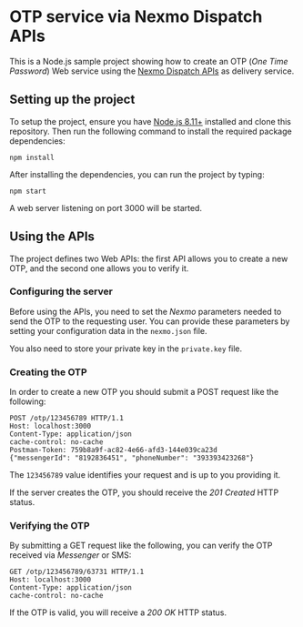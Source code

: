 # OTP service via Nexmo Dispatch APIs

This is a Node.js sample project showing how to create an OTP (*One Time Password*) Web service using the [Nexmo Dispatch APIs](https://www.nexmo.com/products/dispatch) as delivery service.

## Setting up the project

To setup the project, ensure you have [Node.js 8.11+](https://nodejs.org) installed and clone this repository. Then run the following command to install the required package dependencies:

```shell
npm install
```

After installing the dependencies, you can run the project by typing:

```shell
npm start
```

A web server listening on port 3000 will be started.

## Using the APIs

The project defines two Web APIs: the first API allows you to create a new OTP, and the second one allows you to verify it.

### Configuring the server

Before using the APIs, you need to set the *Nexmo* parameters needed to send the OTP to the requesting user. You can provide these parameters by setting your configuration data in the `nexmo.json` file.

You also need to store your private key in the `private.key` file.

### Creating the OTP

In order to create a new OTP you should submit a POST request like the following:

```http
POST /otp/123456789 HTTP/1.1
Host: localhost:3000
Content-Type: application/json
cache-control: no-cache
Postman-Token: 759b8a9f-ac82-4e66-afd3-144e039ca23d
{"messengerId": "8192836451", "phoneNumber": "393393423268"}
```

The `123456789` value identifies your request and is up to you providing it.

If the server creates the OTP, you should receive the *201 Created* HTTP status.

### Verifying the OTP

By submitting a GET request like the following, you can verify the OTP received via *Messenger* or SMS:

```http
GET /otp/123456789/63731 HTTP/1.1
Host: localhost:3000
Content-Type: application/json
cache-control: no-cache
```

If the OTP is valid, you will receive a *200 OK* HTTP status.

